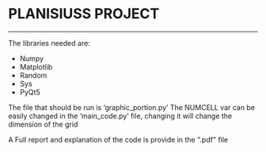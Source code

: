 # PLANISIUSS PROJECT
---

The libraries needed are:
* Numpy
* Matplotlib
* Random
* Sys
* PyQt5

The file that should be run is ‘graphic_portion.py’
The NUMCELL var can be easily changed in the ‘main_code.py’ file, changing it will change the dimension of the grid 

A Full report and explanation of the code is provide in the ".pdf" file
